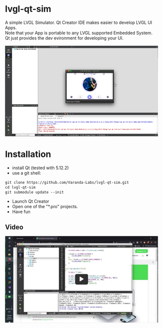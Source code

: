 # lvgl-qt-sim
A simple LVGL Simulator. Qt Creator IDE makes easier to develop LVGL UI Apps.
<br>
Note that your App is portable to any LVGL supported Embedded System. <br>
Qt just provides the dev evironment for developing your UI.
<br>
<br>
![docs/demo.png](docs/demo.png)

# Installation
- install Qt (tested with 5.12.2)
- use a git shell:

```
git clone https://github.com/Varanda-Labs/lvgl-qt-sim.git
cd lvgl-qt-sim
git submodule update --init
```

- Launch Qt Creator
- Open one of the "*.pro" projects.
- Have fun

## Video

<a href="https://rumble.com/v19160b-lvgl-qt-simulator.html">
  <img src="docs/video.png">
</a>






